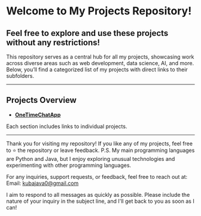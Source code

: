 # Welcome to My Projects Repository!
## Feel free to explore and use these projects without any restrictions!

This repository serves as a central hub for all my projects, showcasing work across diverse areas such as web development, data science, AI, and more.
Below, you’ll find a categorized list of my projects with direct links to their subfolders.

---

## Projects Overview
- **[OneTimeChatApp](https://github.com/Kubajava0/Kubajava0/tree/main/Projects/OneTimeChatApp)**   

Each section includes links to individual projects.

---

Thank you for visiting my repository! If you like any of my projects, feel free to ⭐️ the repository or leave feedback.
P.S. My main programming languages are Python and Java, but I enjoy exploring unusual technologies and experimenting with other programming languages.

For any inquiries, support requests, or feedback, feel free to reach out at: Email: kubajava0@gmail.com

I aim to respond to all messages as quickly as possible. Please include the nature of your inquiry in the subject line, and I'll get back to you as soon as I can!
